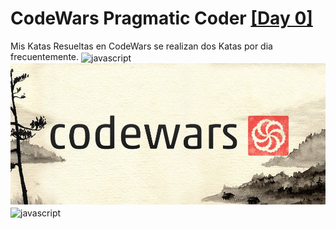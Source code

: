# CodeWars Pragmatic Coder [[Day 0]](https://github.com/Zelechos/CodeWars/releases/tag/Day0)
Mis Katas Resueltas en CodeWars se realizan dos Katas por dia frecuentemente.
<img align="center" src="https://user-images.githubusercontent.com/73097560/115834477-dbab4500-a447-11eb-908a-139a6edaec5c.gif" alt="javascript" width="1000"/>
![](https://raw.githubusercontent.com/Zelechos/CodeWars/master/codewarsbanner.jpg)
<img align="center" src="https://user-images.githubusercontent.com/73097560/115834477-dbab4500-a447-11eb-908a-139a6edaec5c.gif" alt="javascript" width="1000"/>
